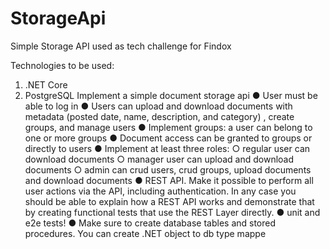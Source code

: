 # StorageApi
Simple Storage API used as tech challenge for Findox 

Technologies to be used:
1. .NET Core
2. PostgreSQL
Implement a simple document storage api
● User must be able to log in
● Users can upload and download documents with metadata (posted date, name,
description, and category) , create groups, and manage users
● Implement groups: a user can belong to one or more groups
● Document access can be granted to groups or directly to users
● Implement at least three roles:
○ regular user can download documents
○ manager user can upload and download documents
○ admin can crud users, crud groups, upload documents and download documents
● REST API. Make it possible to perform all user actions via the API, including
authentication. In any case you should be able to explain how a REST API works and
demonstrate that by creating functional tests that use the REST Layer directly.
● unit and e2e tests!
● Make sure to create database tables and stored procedures. You can create .NET object
to db type mappe
